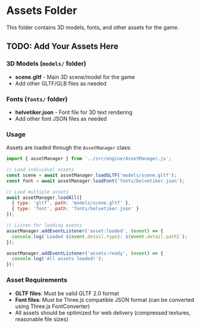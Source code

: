 # Assets Folder

This folder contains 3D models, fonts, and other assets for the game.

## TODO: Add Your Assets Here

### 3D Models (`models/` folder)
- **scene.gltf** - Main 3D scene/model for the game
- Add other GLTF/GLB files as needed

### Fonts (`fonts/` folder)  
- **helvetiker.json** - Font file for 3D text rendering
- Add other font JSON files as needed

### Usage
Assets are loaded through the `AssetManager` class:
```javascript
import { assetManager } from '../src/engine/AssetManager.js';

// Load individual assets
const scene = await assetManager.loadGLTF('models/scene.gltf');
const font = await assetManager.loadFont('fonts/helvetiker.json');

// Load multiple assets
await assetManager.loadAll([
  { type: 'gltf', path: 'models/scene.gltf' },
  { type: 'font', path: 'fonts/helvetiker.json' }
]);

// Listen for loading events
assetManager.addEventListener('asset:loaded', (event) => {
  console.log(`Loaded ${event.detail.type}: ${event.detail.path}`);
});

assetManager.addEventListener('assets:ready', (event) => {
  console.log('All assets loaded!');
});
```

### Asset Requirements
- **GLTF files**: Must be valid GLTF 2.0 format
- **Font files**: Must be Three.js compatible JSON format (can be converted using Three.js FontConverter)
- All assets should be optimized for web delivery (compressed textures, reasonable file sizes) 